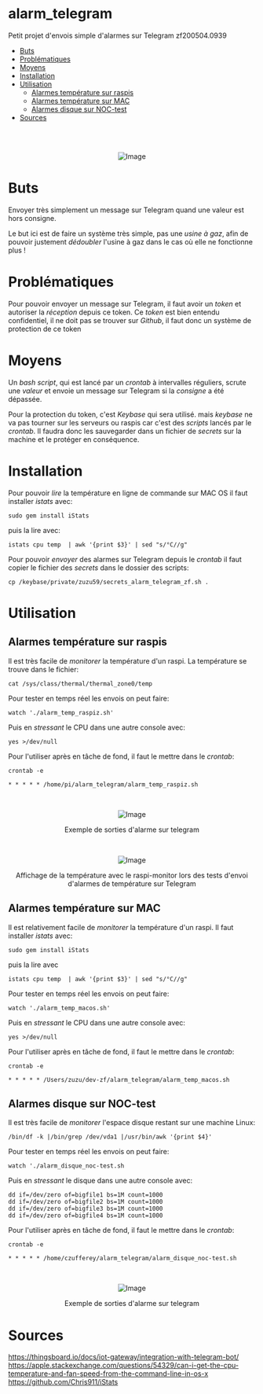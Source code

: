 # alarm_telegram
Petit projet d'envois simple d'alarmes sur Telegram
zf200504.0939

<!-- TOC depthFrom:1 depthTo:6 withLinks:1 updateOnSave:0 orderedList:0 -->

- [Buts](#buts)
- [Problématiques](#problématiques)
- [Moyens](#moyens)
- [Installation](#installation)
- [Utilisation](#utilisation)
	- [Alarmes température sur raspis](#alarmes%20temprature%20sur%20raspis)
	- [Alarmes température sur MAC](#alarmes-temprature-sur-mac)
	- [Alarmes disque sur NOC-test](#alarmes-disque-sur-noc-test)
- [Sources](#sources)

<!-- /TOC -->


<br><br><center>![Image](https://raw.githubusercontent.com/zuzu59/alarm_telegram/master/img/icone_alarm_small.jpg)</center>


# Buts

Envoyer très simplement un message sur Telegram quand une valeur est hors consigne.

Le but ici est de faire un système très simple, pas une *usine à gaz*, afin de pouvoir justement *dédoubler* l'usine à gaz dans le cas où elle ne fonctionne plus !


# Problématiques

Pour pouvoir envoyer un message sur Telegram, il faut avoir un *token* et autoriser la *réception* depuis ce token. Ce *token* est bien entendu confidentiel, il ne doit pas se trouver sur *Github*, il faut donc un système de protection de ce token


# Moyens

Un *bash script*, qui est lancé par un *crontab* à intervalles réguliers, scrute une *valeur* et envoie un message sur Telegram si la *consigne* a été dépassée.

Pour la protection du token, c'est *Keybase* qui sera utilisé. mais *keybase* ne va pas tourner sur les serveurs ou raspis car c'est des *scripts* lancés par le *crontab*. Il faudra donc les sauvegarder dans un fichier de *secrets* sur la machine et le protéger en conséquence.


# Installation

Pour pouvoir *lire* la température en ligne de commande sur MAC OS il faut installer *istats* avec:
```
sudo gem install iStats
```
puis la lire avec:
```
istats cpu temp  | awk '{print $3}' | sed "s/°C//g"
```

Pour pouvoir *envoyer* des alarmes sur Telegram depuis le *crontab* il faut copier le fichier des *secrets* dans le dossier des scripts:
```
cp /keybase/private/zuzu59/secrets_alarm_telegram_zf.sh .
```


# Utilisation

## Alarmes température sur raspis

Il est très facile de *monitorer* la température d'un raspi. La température se trouve dans le fichier:
```
cat /sys/class/thermal/thermal_zone0/temp
```
Pour tester en temps réel les envois on peut faire:
```
watch './alarm_temp_raspiz.sh'
```
Puis en *stressant* le CPU dans une autre console avec:
```
yes >/dev/null
```
Pour l'utiliser après en tâche de fond, il faut le mettre dans le *crontab*:
```
crontab -e
```
```
* * * * * /home/pi/alarm_telegram/alarm_temp_raspiz.sh
```

<br><center>![Image](https://raw.githubusercontent.com/zuzu59/alarm_telegram/master/img/raspi-arlam-temp.png)

Exemple de sorties d'alarme sur telegram
</center>

<br><center>![Image](https://raw.githubusercontent.com/zuzu59/alarm_telegram/master/img/raspi-monitor1.png)

Affichage de la température avec le raspi-monitor lors des tests d'envoi d'alarmes de température sur Telegram
</center>


## Alarmes température sur MAC

Il est relativement facile de *monitorer* la température d'un raspi. Il faut installer *istats* avec:
```
sudo gem install iStats
```
puis la lire avec
```
istats cpu temp  | awk '{print $3}' | sed "s/°C//g"
```
Pour tester en temps réel les envois on peut faire:
```
watch './alarm_temp_macos.sh'
```
Puis en *stressant* le CPU dans une autre console avec:
```
yes >/dev/null
```
Pour l'utiliser après en tâche de fond, il faut le mettre dans le *crontab*:
```
crontab -e
```
```
* * * * * /Users/zuzu/dev-zf/alarm_telegram/alarm_temp_macos.sh
```


## Alarmes disque sur NOC-test

Il est très facile de *monitorer* l'espace disque restant sur une machine Linux:
```
/bin/df -k |/bin/grep /dev/vda1 |/usr/bin/awk '{print $4}'
```
Pour tester en temps réel les envois on peut faire:
```
watch './alarm_disque_noc-test.sh
```
Puis en *stressant* le disque dans une autre console avec:
```
dd if=/dev/zero of=bigfile1 bs=1M count=1000
dd if=/dev/zero of=bigfile2 bs=1M count=1000
dd if=/dev/zero of=bigfile3 bs=1M count=1000
dd if=/dev/zero of=bigfile4 bs=1M count=1000
```
Pour l'utiliser après en tâche de fond, il faut le mettre dans le *crontab*:
```
crontab -e
```
```
* * * * * /home/czufferey/alarm_telegram/alarm_disque_noc-test.sh
```

<br><center>![Image](https://raw.githubusercontent.com/zuzu59/alarm_telegram/master/img/noc-test-alarm-disk.png)

Exemple de sorties d'alarme sur telegram
</center>


# Sources

https://thingsboard.io/docs/iot-gateway/integration-with-telegram-bot/
https://apple.stackexchange.com/questions/54329/can-i-get-the-cpu-temperature-and-fan-speed-from-the-command-line-in-os-x
https://github.com/Chris911/iStats




